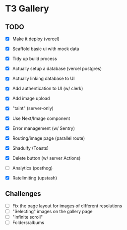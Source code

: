 # T3 Gallery

## TODO

- [x] Make it deploy (vercel)
- [x] Scaffold basic ui with mock data
- [x] Tidy up build process
- [x] Actually setup a database (vercel postgres)
- [x] Actually linking database to UI
- [x] Add authentication to UI (w/ clerk)
- [x] Add image upload
- [x] "taint" (server-only)
- [x] Use Next/Image component
- [x] Error management (w/ Sentry)
- [x] Routing/image page (parallel route)
- [x] Shaduify (Toasts)
- [x] Delete button (w/ server Actions)
- [ ] Analytics (posthog)
- [x] Ratelimiting (upstash)


## Challenges

- [ ] Fix the page layout for images of different resolutions
- [ ] "Selecting" images on the gallery page
- [ ] "infinite scroll"
- [ ] Folders/albums